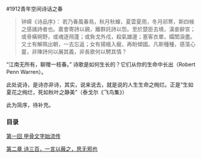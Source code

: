 #1912青年空间诗话之春

>钟嵘《诗品序》： 若乃春風春鳥，秋月秋蟬，夏雲夏雨，冬月祁寒，斯四候之感諸詩者也。嘉會寄詩以親，離群託詩以怨。至於楚臣去境，漢妾辭宮；或骨橫朔野，或魂逐飛蓬；或負戈外戍，殺氣雄邊；塞客衣單，孀閨淚盡。又士有解珮出朝，一去忘返；女有揚蛾入寵，再盼傾國。凡斯種種，感蕩心靈，非陳詩何以展其義，非長歌何以騁其情？

“江南无所有，聊赠一枝春。” 诗歌是如何生长的？它们从你的生命中长出（Robert Penn Warren）。

此处说诗，是诗亦非诗，其实，说来说去，就是说的人生生命之绚烂。正是“生如夏花之绚烂，死如秋叶之静美”（泰戈尔《飞鸟集》）

此为简序，待补充。

### 目录

[第一回 甲骨文字始流传](https://github.com/YouthSpace1912/Poem_Spring/blob/master/chapter1.md)

[第二章 诗三百，一言以蔽之，思无邪也](https://github.com/YouthSpace1912/Poem_Spring/blob/master/chapter2.md)
